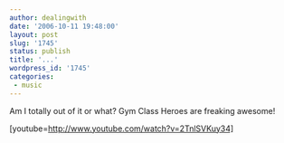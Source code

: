 ```yaml
---
author: dealingwith
date: '2006-10-11 19:48:00'
layout: post
slug: '1745'
status: publish
title: '...'
wordpress_id: '1745'
categories:
 - music
---
```


Am I totally out of it or what? Gym Class Heroes are freaking awesome!

[youtube=http://www.youtube.com/watch?v=2TnlSVKuy34]

